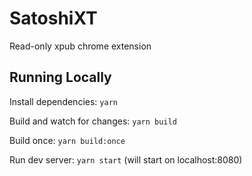 # SatoshiXT

Read-only xpub chrome extension

## Running Locally

Install dependencies: `yarn`

Build and watch for changes: `yarn build`

Build once: `yarn build:once`

Run dev server: `yarn start` (will start on localhost:8080)
